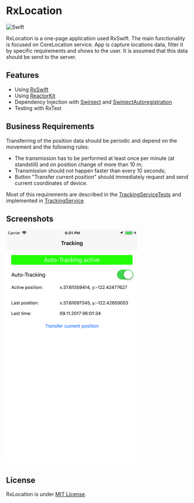 RxLocation
======

![Swift](https://img.shields.io/badge/Swift-4.0-orange.svg)

RxLocation is a one-page application used RxSwift. The main functionality is focused on CoreLocation service. 
App is capture locations data, filter it by specific requirements and shows to the user. It is assumed that this data
should be send to the server.


Features
--------

* Using [RxSwift](https://github.com/ReactiveX/RxSwift)
* Using [ReactorKit](https://github.com/devxoul/ReactorKit)
* Dependency Injection with [Swinject](https://github.com/Swinject/Swinject) and [SwinjectAutoregistration](https://github.com/Swinject/SwinjectAutoregistration)
* Testing with RxTest


Business Requirements
------------

Transferring of the position data should be periodic and depend on the movement and the following rules:
* The transmission has to be performed at least once per minute (at standstill) and on position change of more than 10 m;
* Transmission should not happen faster than every 10 seconds;
* Button "Transfer current position" should immediately request and send current coordinates of device.

Most of this requirements are described in the [TrackingServiceTests](RxLocationTests/Services/Tracking/TrackingServiceTests.swift)
and implemented in [TrackingService](RxLocation/Services/Tracking/TrackingService.swift) 


Screenshots
-----------

<img src="Screens/Tracking.png" width="360">


License
-------

RxLocation is under [MIT License](LICENSE).
